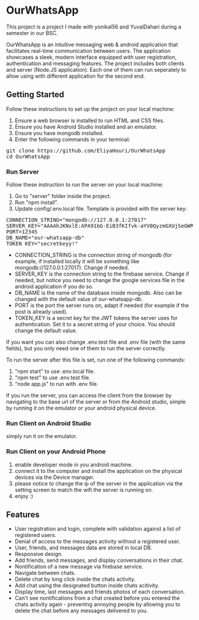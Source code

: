 # OurWhatsApp

This project is a project I made with yonikal56 and YuvalDahari during a semester in our BSC.

OurWhatsApp is an intuitive messaging web & android application that facilitates real-time communication between users. The application showcases a sleek, modern interface equipped with user registration, authentication and messaging features.
The project includes both clients and server (Node.JS application). Each one of them can run seperately to allow using with different application for the second end.

## Getting Started

Follow these instructions to set up the project on your local machine:

1. Ensure a web browser is installed to run HTML and CSS files.
2. Ensure you have Android Studio installed and an emulator.
3. Ensure you have mongodb installed.
4. Enter the following commands in your terminal:
<pre>
git clone https://github.com/EliyaHouri/OurWhatsApp
cd OurWhatsApp
</pre>

### Run Server

Follow these instruction to run the server on your local machine:

1. Go to "server" folder inside the project.
2. Run "npm install".
3. Update config/.env.local file. Template is provided with the server key:
<pre>
CONNECTION_STRING="mongodb://127.0.0.1:27017"
SERVER_KEY="AAAAhJKNxlE:APA91bG-EiB3fKIfvk-aYV0QyzmGXUjSeGWR_hEDUT7yOoXOLWpbXQPKNjdjLGQMac1WtPg8aeaJcH7yXfh40T5DCgbkFzk43WkLm__v8eo_MOKHIrrQL-S0Iugd3zCf2ZMFB65w19Nl"
PORT=12345
DB_NAME="our-whatsapp-db"
TOKEN_KEY="secretkeyy!"
</pre>

- CONNECTION_STRING is the connection string of mongodb (for example, if installed locally it will be something like mongodb://127.0.0.1:27017). Change if needed.
- SERVER_KEY is the connection string to the firebase service. Change if needed, but notice you need to change the google services file in the android application if you do so.
- DB_NAME is the name of the database inside mongodb. Also can be changed with the default value of our-whatsapp-db.
- PORT is the port the server runs on, adapt if needed (for example if the post is already used).
- TOKEN_KEY is a secret key for the JWT tokens the server uses for authentication. Set it to a secret string of your choice. You should change the default value.

If you want you can also change .env.test file and .env file (with the same fields), but you only need one of them to run the server correctly.

To run the server after this file is set, run one of the following commands:

1. "npm start" to use .env.local file.
2. "npm test" to use .env.test file.
3. "node app.js" to run with .env file.

If you run the server, you can access the client from the browser by navigating to the base url of the server or from the Android studio, simple by running it on the emulator or your android physical device.

### Run Client on Android Studio

simply run it on the emulator.

### Run Client on your Android Phone

1. enable developer mode in you android machine.
2. connect it to the computer and install the application on the physical devices via the Device manager.
3. please notice to change the ip of the server in the application via the setting screen to match the wifi the server is running on.
4. enjoy :)

## Features

- User registration and login, complete with validation against a list of registered users.
- Denial of access to the messages activity without a registered user.
- User, friends, and messages data are stored in local DB.
- Responsive design.
- Add friends, send messages, and display conversations in their chat.
- Nontification of a new message via firebase service.
- Navigate between chats.
- Delete chat by long click inside the chats activity.
- Add chat using the designated button inside chats acitivity.
- Display time, last messages and friends photos of each conversation.
- Can't see nontifications from a chat created before you entered the chats activity again - preventng annoying people by allowing you to delete the chat before any messages delivered to you.
